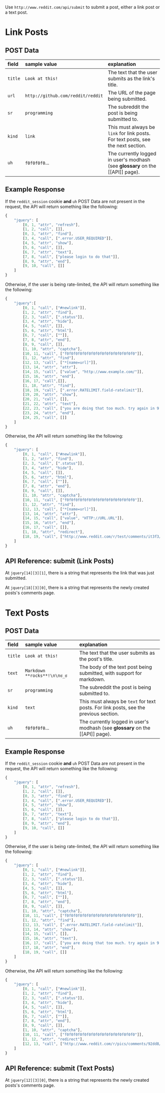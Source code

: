 Use `http://www.reddit.com/api/submit` to submit a post, either a link post or a text post.

# Link Posts

## POST Data

| **field** | **sample value** | **explanation** |
|:----------|:-----------------|:----------------|
| `title`   | `Look at this!`  | The text that the user submits as the link's title. |
| `url`     | `http://github.com/reddit/reddit` | The URL of the page being submitted.  |
| `sr`      | `programming`    | The subreddit the post is being submitted to. |
| `kind`    | `link`           | This must always be `link` for link posts. For text posts, see the next section. |
| `uh`      | `f0f0f0f0`...    | The currently logged in user's modhash (see **glossary** on the [[API]] page). |

## Example Response

If the `reddit_session` cookie **and** `uh` POST Data are not present in the request, the API will return something like the following:

```javascript
{
    "jquery": [
        [0, 1, "attr", "refresh"],
        [1, 2, "call", []],
        [0, 3, "attr", "find"],
        [3, 4, "call", [".error.USER_REQUIRED"]],
        [4, 5, "attr", "show"],
        [5, 6, "call", []],
        [6, 7, "attr", "text"],
        [7, 8, "call", ["please login to do that"]],
        [8, 9, "attr", "end"],
        [9, 10, "call", []]
    ]
}
```

Otherwise, if the user is being rate-limited, the API will return something like the following:

```javascript
{
	"jquery":[
		[0, 1, "call", ["#newlink"]],
		[1, 2, "attr", "find"],
		[2, 3, "call", [".status"]],
		[3, 4, "attr", "hide"],
		[4, 5, "call", []],
		[5, 6, "attr", "html"],
		[6, 7, "call", [""]],
		[7, 8, "attr", "end"],
		[8, 9, "call", []],
		[1, 10, "attr", "captcha"],
		[10, 11, "call", ["f0f0f0f0f0f0f0f0f0f0f0f0f0f0f0f0"]],
		[1, 12, "attr", "find"],
		[12, 13, "call", ["*[name=url]"]],
		[13, 14, "attr", "attr"],
		[14, 15, "call", ["value", "http://www.example.com/"]],
		[15, 16, "attr", "end"],
		[16, 17, "call",[]],
		[1, 18, "attr", "find"],
		[18, 19, "call", [".error.RATELIMIT.field-ratelimit"]],
		[19, 20, "attr", "show"],
		[20, 21, "call", []],
		[21, 22, "attr", "text"],
		[22, 23, "call", ["you are doing that too much. try again in 9 minutes."]],
		[23, 24, "attr", "end"],
		[24, 25, "call", []]
	]
}
```

Otherwise, the API will return something like the following:

```javascript
{
	"jquery": [
		[0, 1, "call", ["#newlink"]],
		[1, 2, "attr", "find"],
		[2, 3, "call", [".status"]],
		[3, 4, "attr", "hide"],
		[4, 5, "call", []],
		[5, 6, "attr", "html"],
		[6, 7, "call", [""]],
		[7, 8, "attr", "end"],
		[8, 9, "call", []],
		[1, 10, "attr", "captcha"],
		[10, 11, "call", ["f0f0f0f0f0f0f0f0f0f0f0f0f0f0f0f0"]],
		[1, 12, "attr", "find"],
		[12, 13, "call", ["*[name=url]"]],
		[13, 14, "attr", "attr"],
		[14, 15, "call", ["value", "HTTP://URL.URL"]],
		[15, 16, "attr", "end"],
		[16, 17, "call", []],
		[1, 18, "attr", "redirect"],
		[18, 19, "call", ["http://www.reddit.com/r/test/comments/it3f3/test/"]]
	]
}
```

## API Reference: submit (Link Posts)

At `jquery[14][3][1]`, there is a string that represents the link that was just submitted.

At `jquery[18][3][0]`, there is a string that represents the newly created posts's comments page.

# Text Posts


## POST Data

| **field** | **sample value** | **explanation** |
|:----------|:-----------------|:----------------|
| `title`   | `Look at this!`  | The text that the user submits as the post's title. |
| `text`     | `Markdown **rocks**!\n\nಠ_ಠ` | The body of the text post being submitted, with support for markdown.  |
| `sr`      | `programming`    | The subreddit the post is being submitted to. |
| `kind`    | `text`           | This must always be `text` for text posts. For link posts, see the previous section. |
| `uh`      | `f0f0f0f0`...    | The currently logged in user's modhash (see **glossary** on the [[API]] page). |

## Example Response

If the `reddit_session` cookie **and** `uh` POST Data are not present in the request, the API will return something like the following:

```javascript
{
    "jquery": [
        [0, 1, "attr", "refresh"],
        [1, 2, "call", []],
        [0, 3, "attr", "find"],
        [3, 4, "call", [".error.USER_REQUIRED"]],
        [4, 5, "attr", "show"],
        [5, 6, "call", []],
        [6, 7, "attr", "text"],
        [7, 8, "call", ["please login to do that"]],
        [8, 9, "attr", "end"],
        [9, 10, "call", []]
    ]
}
```

Otherwise, if the user is being rate-limited, the API will return something like the following:

```javascript
{
	"jquery": [
		[0, 1, "call", ["#newlink"]],
		[1, 2, "attr", "find"],
		[2, 3, "call", [".status"]],
		[3, 4, "attr", "hide"],
		[4, 5, "call", []],
		[5, 6, "attr", "html"],
		[6, 7, "call", [""]],
		[7, 8, "attr", "end"],
		[8, 9, "call", []],
		[1, 10, "attr", "captcha"],
		[10, 11, "call", ["f0f0f0f0f0f0f0f0f0f0f0f0f0f0f0f0"]],
		[1, 12, "attr", "find"],
		[12, 13, "call", [".error.RATELIMIT.field-ratelimit"]],
		[13, 14, "attr", "show"],
		[14, 15, "call", []],
		[15, 16, "attr", "text"],
		[16, 17, "call", ["you are doing that too much. try again in 9 minutes."]],
		[17, 18, "attr", "end"],
		[18, 19, "call", []]
	]
}
```

Otherwise, the API will return something like the following:

```javascript
{
	"jquery": [
		[0, 1, "call", ["#newlink"]],
		[1, 2, "attr", "find"],
		[2, 3, "call", [".status"]],
		[3, 4, "attr", "hide"],
		[4, 5, "call", []],
		[5, 6, "attr", "html"],
		[6, 7, "call", [""]],
		[7, 8, "attr", "end"],
		[8, 9, "call", []],
		[1, 10, "attr", "captcha"],
		[10, 11, "call", ["f0f0f0f0f0f0f0f0f0f0f0f0f0f0f0f0"]],
		[1, 12, "attr", "redirect"],
		[12, 13, "call", ["http://www.reddit.com/r/pics/comments/92dd8/test_post_please_ignore/"]]
	]
}
```

## API Reference: submit (Text Posts)

At `jquery[12][3][0]`, there is a string that represents the newly created posts's comments page.